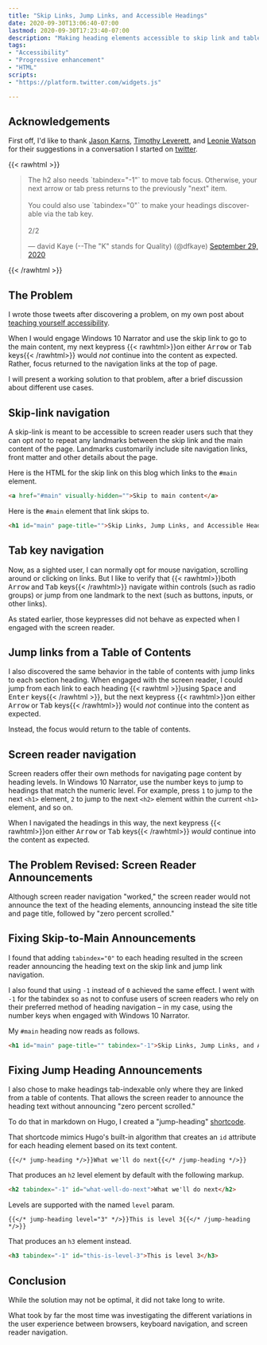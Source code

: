 ```yaml
---
title: "Skip Links, Jump Links, and Accessible Headings"
date: 2020-09-30T13:06:40-07:00
lastmod: 2020-09-30T17:23:40-07:00
description: "Making heading elements accessible to skip link and table of contents links navigation for keyboard and screen readers."
tags:
- "Accessibility"
- "Progressive enhancement"
- "HTML"
scripts:
- "https://platform.twitter.com/widgets.js"

---
```


## Acknowledgements

First off, I'd like to thank [Jason Karns](https://twitter.com/jasonkarns), [Timothy Leverett](https://twitter.com/zzzzBov), and [Leonie Watson](https://twitter.com/LeonieWatson) for their suggestions in a conversation I started on [twitter](https://twitter.com/dfkaye/status/1311001235495858176).

<!--more-->

{{< rawhtml >}}
<blockquote class="twitter-tweet"><p lang="en" dir="ltr">The h2 also needs `tabindex=&quot;-1&quot;` to move tab focus. Otherwise, your next arrow or tab press returns to the previously &quot;next&quot; item.<br><br>You could also use `tabindex=&quot;0&quot;` to make your headings discoverable via the tab key.<br><br>2/2</p>&mdash; david Kaye (--The &quot;K&quot; stands for Quality) (@dfkaye) <a href="https://twitter.com/dfkaye/status/1311001814104305664?ref_src=twsrc%5Etfw">September 29, 2020</a></blockquote>
{{< /rawhtml >}}

## The Problem

I wrote those tweets after discovering a problem, on my own post about [teaching yourself accessibility](/posts/2020/08/27/teach-yourself-accessibility/).

When I would engage Windows 10 Narrator and use the skip link to go to the main content, my next keypress {{< rawhtml>}}on either <kbd>Arrow</kbd> or <kbd>Tab</kbd> keys{{< /rawhtml>}} would *not* continue into the content as expected. Rather, focus returned to the navigation links at the top of page.

I will present a working solution to that problem, after a brief discussion about different use cases.

## Skip-link navigation

A skip-link is meant to be accessible to screen reader users such that they can opt *not* to repeat any landmarks between the skip link and the main content of the page. Landmarks customarily include site navigation links, front matter and other details about the page.

Here is the HTML for the skip link on this blog which links to the `#main` element.

```html
<a href="#main" visually-hidden="">Skip to main content</a>
```

Here is the `#main` element that link skips to.

```html
<h1 id="main" page-title="">Skip Links, Jump Links, and Accessible Headings</h1>
```

## Tab key navigation

Now, as a sighted user, I can normally opt for mouse navigation, scrolling around or clicking on links. But I like to verify that {{< rawhtml>}}both <kbd>Arrow</kbd> and <kbd>Tab</kbd> keys{{< /rawhtml>}} navigate within controls (such as radio groups) or jump from one landmark to the next (such as buttons, inputs, or other links).

As stated earlier, those keypresses did not behave as expected when I engaged with the screen reader. 

## Jump links from a Table of Contents

I also discovered the same behavior in the table of contents with jump links to each section heading. When engaged with the screen reader, I could jump from each link to each heading {{< rawhtml >}}using <kbd>Space</kbd> and <kbd>Enter</kbd> keys{{< /rawhtml >}}, but the next keypress {{< rawhtml>}}on either <kbd>Arrow</kbd> or <kbd>Tab</kbd> keys{{< /rawhtml>}} would *not* continue into the content as expected.

Instead, the focus would return to the table of contents.

## Screen reader navigation

Screen readers offer their own methods for navigating page content by heading levels. In Windows 10 Narrator, use the number keys to jump to headings that match the numeric level. For example, press `1` to jump to the next `<h1>` element, `2` to jump to the next `<h2>` element within the current `<h1>` element, and so on.

When I navigated the headings in this way, the next keypress {{< rawhtml>}}on either <kbd>Arrow</kbd> or <kbd>Tab</kbd> keys{{< /rawhtml>}} *would* continue into the content as expected.

## The Problem Revised: Screen Reader Announcements

Although screen reader navigation "worked," the screen reader would not announce the text of the heading elements, announcing instead the site title and page title, followed by "zero percent scrolled."

## Fixing Skip-to-Main Announcements 

I found that adding `tabindex="0"` to each heading resulted in the screen reader announcing the heading text on the skip link and jump link navigation.

I also found that using `-1` instead of `0` achieved the same effect. I went with `-1` for the tabindex so as not to confuse users of screen readers who rely on their preferred method of heading navigation &ndash; in my case, using the number keys when engaged with Windows 10 Narrator. 

My `#main` heading now reads as follows.

```html
<h1 id="main" page-title="" tabindex="-1">Skip Links, Jump Links, and Accessible Headings</h1>
```

## Fixing Jump Heading Announcements

I also chose to make headings tab-indexable only where they are linked from a table of contents. That allows the screen reader to announce the heading text without announcing "zero percent scrolled."

To do that in markdown on Hugo, I created a "jump-heading" [shortcode](https://gohugo.io/content-management/shortcodes/).

That shortcode mimics Hugo's built-in algorithm that creates an `id` attribute for each heading element based on its text content.

```hugo
{{</* jump-heading */>}}What we'll do next{{</* /jump-heading */>}}
```

That produces an `h2` level element by default with the following markup.

```html
<h2 tabindex="-1" id="what-well-do-next">What we'll do next</h2>
```

Levels are supported with the named `level` param.

```hugo
{{</* jump-heading level="3" */>}}This is level 3{{</* /jump-heading */>}}
```

That produces an `h3` element instead.

```html
<h3 tabindex="-1" id="this-is-level-3">This is level 3</h3>
```

## Conclusion

While the solution may not be optimal, it did not take long to write.

What took by far the most time was investigating the different variations in the user experience between browsers, keyboard navigation, and screen reader navigation.
